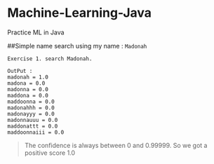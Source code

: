 # Machine-Learning-Java
Practice ML in Java

##Simple name search using my name :  `Madonah`

```
Exercise 1. search Madonah.

OutPut : 
madonah = 1.0
madona = 0.0
madonna = 0.0
maddona = 0.0
maddoonna = 0.0
madonahhh = 0.0
madonayyy = 0.0
madonnauuu = 0.0
maddonattt = 0.0
maddoonnaiii = 0.0
```

> The confidence is always between 0 and 0.99999. So we got a positive score 1.0
